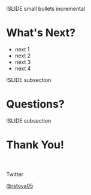 
!SLIDE small bullets incremental
# What's Next?

* next 1
* next 2
* next 3
* next 4

!SLIDE subsection
# Questions?

!SLIDE subsection
# Thank You!
<br><br>
Twitter

[@rstoya05](http://twitter.com/rstoya05)
